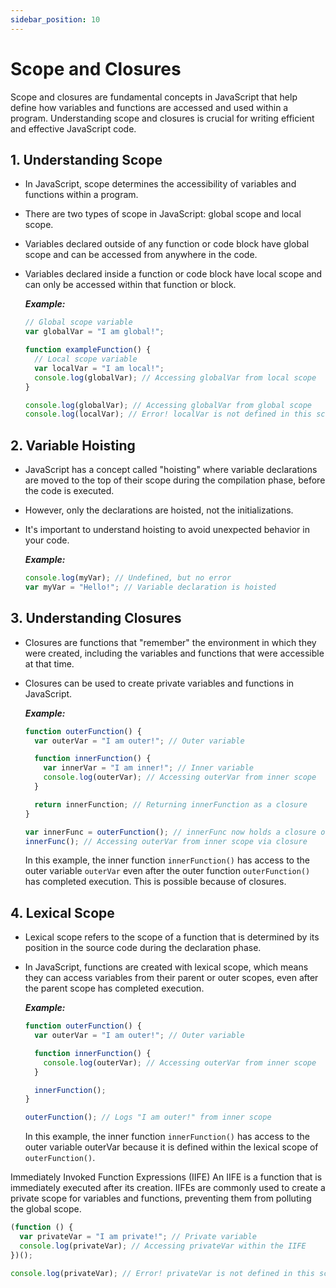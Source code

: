 ```yaml
---
sidebar_position: 10
---
```


# Scope and Closures

Scope and closures are fundamental concepts in JavaScript that help define how variables and functions are accessed and used within a program. Understanding scope and closures is crucial for writing efficient and effective JavaScript code.

## 1. Understanding Scope

- In JavaScript, scope determines the accessibility of variables and functions within a program.
- There are two types of scope in JavaScript: global scope and local scope.
- Variables declared outside of any function or code block have global scope and can be accessed from anywhere in the code.
- Variables declared inside a function or code block have local scope and can only be accessed within that function or block.

  **_Example:_**

  ```js title="JavaScript"
  // Global scope variable
  var globalVar = "I am global!";

  function exampleFunction() {
    // Local scope variable
    var localVar = "I am local!";
    console.log(globalVar); // Accessing globalVar from local scope
  }

  console.log(globalVar); // Accessing globalVar from global scope
  console.log(localVar); // Error! localVar is not defined in this scope
  ```

## 2. Variable Hoisting

- JavaScript has a concept called "hoisting" where variable declarations are moved to the top of their scope during the compilation phase, before the code is executed.
- However, only the declarations are hoisted, not the initializations.
- It's important to understand hoisting to avoid unexpected behavior in your code.

  **_Example:_**

  ```js title="JavaScript"
  console.log(myVar); // Undefined, but no error
  var myVar = "Hello!"; // Variable declaration is hoisted
  ```

## 3. Understanding Closures

- Closures are functions that "remember" the environment in which they were created, including the variables and functions that were accessible at that time.
- Closures can be used to create private variables and functions in JavaScript.

  **_Example:_**

  ```js title="JavaScript"
  function outerFunction() {
    var outerVar = "I am outer!"; // Outer variable

    function innerFunction() {
      var innerVar = "I am inner!"; // Inner variable
      console.log(outerVar); // Accessing outerVar from inner scope
    }

    return innerFunction; // Returning innerFunction as a closure
  }

  var innerFunc = outerFunction(); // innerFunc now holds a closure of innerFunction
  innerFunc(); // Accessing outerVar from inner scope via closure
  ```

  In this example, the inner function `innerFunction()` has access to the outer variable `outerVar` even after the outer function `outerFunction()` has completed execution. This is possible because of closures.

## 4. Lexical Scope

- Lexical scope refers to the scope of a function that is determined by its position in the source code during the declaration phase.
- In JavaScript, functions are created with lexical scope, which means they can access variables from their parent or outer scopes, even after the parent scope has completed execution.

  **_Example:_**

  ```js title="JavaScript"
  function outerFunction() {
    var outerVar = "I am outer!"; // Outer variable

    function innerFunction() {
      console.log(outerVar); // Accessing outerVar from inner scope
    }

    innerFunction();
  }

  outerFunction(); // Logs "I am outer!" from inner scope
  ```

  In this example, the inner function `innerFunction()` has access to the outer variable outerVar because it is defined within the lexical scope of `outerFunction()`.

Immediately Invoked Function Expressions (IIFE)
An IIFE is a function that is immediately executed after its creation.
IIFEs are commonly used to create a private scope for variables and functions, preventing them from polluting the global scope.

```js title="JavaScript"
(function () {
  var privateVar = "I am private!"; // Private variable
  console.log(privateVar); // Accessing privateVar within the IIFE
})();

console.log(privateVar); // Error! privateVar is not defined in this scope
```
